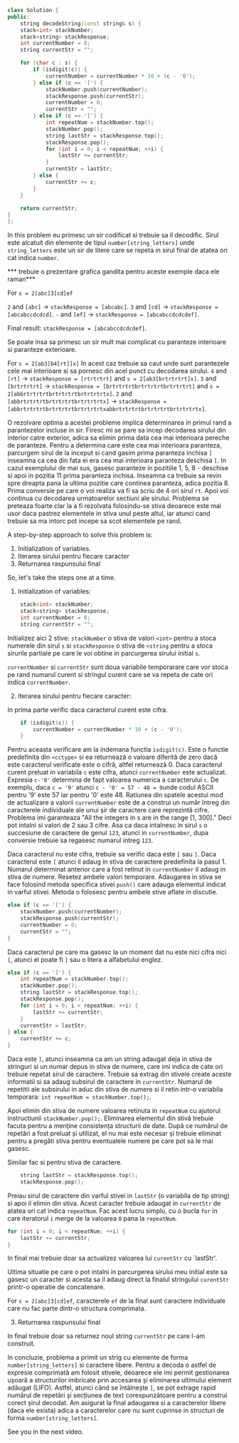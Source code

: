 ```cpp
class Solution {
public:
    string decodeString(const string& s) {
    stack<int> stackNumber;
    stack<string> stackResponse;
    int currentNumber = 0;
    string currentStr = "";

    for (char c : s) {
        if (isdigit(c)) {
            currentNumber = currentNumber * 10 + (c - '0');
        } else if (c == '[') {
            stackNumber.push(currentNumber);
            stackResponse.push(currentStr);
            currentNumber = 0;
            currentStr = "";
        } else if (c == ']') {
            int repeatNum = stackNumber.top();
            stackNumber.pop();
            string lastStr = stackResponse.top();
            stackResponse.pop();
            for (int i = 0; i < repeatNum; ++i) {
                lastStr += currentStr;
            }
            currentStr = lastStr;
        } else {
            currentStr += c;
        }
    }

    return currentStr;
}
};
```

In this problem eu primesc un sir codificat si trebuie sa il decodific.
Sirul este alcatuit din elemente de tipul `number[string_letters]` unde `string_letters` este un sir de litere care se repeta in sirul final de atatea ori cat indica `number`.

*** trebuie o prezentare grafica gandita pentru aceste exemple daca ele raman***

For `s = 2[abc]3[cd]ef`

`2` and `[abc]` → `stackResponse = [abcabc]`.
`3` and `[cd]` → `stackResponse = [abcabccdcdcd]`.
`-` and `[ef]` → `stackResponse = [abcabccdcdcdef]`.

Final result: `stackResponse = [abcabccdcdcdef]`.

Se poate insa sa primesc un sir mult mai complicat cu paranteze interioare si paranteze exterioare.

For `s = 2[ab3[b4[rt]]x]`
In acest caz trebuie sa caut unde sunt parantezele cele mai interioare si sa pornesc din acel punct cu decodarea sirului.
`4` and `[rt]` → `stackResponse = [rtrtrtrt]` and `s = 2[ab3[brtrtrtrt]x]`.
`3` and `[brtrtrtrt]` → `stackResponse = [brtrtrtrtbrtrtrtrtbrtrtrtrt]` and `s = 2[abbrtrtrtrtbrtrtrtrtbrtrtrtrtx]`.
`2` and `[abbrtrtrtrtbrtrtrtrtbrtrtrtrtx]` → `stackResponse = [abbrtrtrtrtbrtrtrtrtbrtrtrtrtxabbrtrtrtrtbrtrtrtrtbrtrtrtrtx]`.

O rezolvare optima a acestei probleme implica determinarea in primul rand a parantezelor incluse in sir.
Firesc mi se pare sa incep decodarea sirului din interior catre exterior, adica sa elimin prima data cea mai interioara pereche de paranteze.
Pentru a determina care este cea mai interioara paranteza, parcurgem sirul de la inceput si cand gasim prima paranteza inchisa `]` inseamna ca cea din fata ei era cea mai interioara paranteza deschisa `[`.
In cazul exemplului de mai sus, gasesc paranteze in pozitiile 1, 5, 8 - deschise si apoi in pozitia 11 prima paranteza inchisa. Inseamna ca trebuie sa revin spre dreapta pana la ultima pozitie care continea paranteza, adica pozitia 8.
Prima conversie pe care o voi realiza va fi sa scriu de 4 ori sirul `rt`. Apoi voi continua cu decodarea urmatoarelor sectiuni ale sirului.
Problema se preteaza foarte clar la a fi rezolvata folosindu-se stiva deoarece este mai usor daca pastrez elementele in stiva unul peste altul, iar atunci cand trebuie sa ma intorc pot incepe sa scot elementele pe rand.

A step-by-step approach to solve this problem is:

1. Initialization of variables.
2. Iterarea sirului pentru fiecare caracter
3. Returnarea raspunsului final

So, let's take the steps one at a time.
1. Initialization of variables:

```cpp
    stack<int> stackNumber;
    stack<string> stackResponse;
    int currentNumber = 0;
    string currentStr = "";
```

Initializez aici 2 stive: 
`stackNumber` o stiva de valori `<int>` pentru a stoca numerele din sirul `s` si
`stackResponse` o stiva de `<string` pentru a stoca sirurile partiale pe care le voi obtine in parcurgerea sirului initial `s`.

`currentNumber` si `currentStr` sunt doua variabile temporarare care vor stoca pe rand numarul curent si stringul curent care se va repeta de cate ori indica `currentNumber`.


2. Iterarea sirului pentru fiecare caracter:

In prima parte verific daca caracterul curent este cifra.

```cpp
    if (isdigit(c)) {
        currentNumber = currentNumber * 10 + (c - '0');
    }
```

Pentru aceasta verificare am la indemana functia `isdigit(c)`.  Este o functie predefinita din `<cctype>` si ea returnează o valoare diferită de zero dacă este caracterul verificate este o cifră, altfel returnează 0.
Daca caracterul curent preluat in variabila `c` este cifra, atunci `currentNumber` este actualizat.
Expresia `c-'0'` determina de fapt valoarea numerica a caracterului `c`.
De exemplu, daca `c = '9'` atunci `c - '0' = 57 - 48 = 9`unde codul ASCII pentru '9' este 57 iar pentru '0' este 48.
Ratiunea din spatele acestui mod de actualizare a valorii `currentNumber` este de a construi un număr întreg din caracterele individuale ale unui șir de caractere care reprezintă cifre.
Problema imi garanteaza "All the integers in s are in the range [1, 300]." 
Deci pot intalni si valori de 2 sau 3 cifre. 
Asa ca daca intalnesc in sirul `s` o succesiune de caractere de genul `123`, atunci in `currentNumber`, dupa conversie trebuie sa regasesc numarul intreg `123`.

Daca caracterul nu este cifra, trebuie sa verific daca este `[` sau `]`.
Daca caracterul este `[` atunci il adaug in stiva de caractere predefinita la pasul 1.
Numarul determinat anterior care a fost retinut in `currentNumber` il adaug in stiva de numere.
Resetez ambele valori temporare.
Adaugarea in stiva se face folosind metoda specifica stivei `push()` care adauga elementul indicat in varful stivei.
Metoda o folosesc pentru ambele stive aflate in discutie.

```cpp
else if (c == '[') {
    stackNumber.push(currentNumber);
    stackResponse.push(currentStr);
    currentNumber = 0;
    currentStr = "";
} 
```
Daca caracterul pe care ma gasesc la un moment dat nu este nici cifra nici `[`, atunci el poate fi `]` sau o litera a alfabetului englez.

```cpp
else if (c == ']') {
    int repeatNum = stackNumber.top();
    stackNumber.pop();
    string lastStr = stackResponse.top();
    stackResponse.pop();
    for (int i = 0; i < repeatNum; ++i) {
        lastStr += currentStr;
    }
    currentStr = lastStr;
} else {
    currentStr += c;
}
```

Daca este `]`, atunci inseamna ca am un string adaugat deja in stiva de stringuri si un numar depus in stiva de numere, care imi indica de cate ori trebuie repetat sirul de caractere.
Trebuie sa extrag din stivele create aceste informatii si sa adaug subsirul de caractere in `currentStr`.
Numarul de repetitii ale subsirului in aduc din stiva de numere si il retin intr-o variabila temporara:
`int repeatNum = stackNumber.top();`.

Apoi elimin din stiva de numere valoarea retinuta in `repeatNum` cu ajutorul instructiunii `stackNumber.pop();`.
Eliminarea elementul din stivă trebuie facuta pentru a menține consistența structurii de date. După ce numărul de repetări a fost preluat și utilizat, el nu mai este necesar și trebuie eliminat pentru a pregăti stiva pentru eventualele numere pe care pot sa le mai gasesc.

Similar fac si pentru stiva de caractere.
```cpp
    string lastStr = stackResponse.top();
    stackResponse.pop();
```

Preiau sirul de caractere din varful stivei in `lastStr` (o variabila de tip string) si apoi il elimin din stiva.
Acest caracter trebuie adaugat in `currentStr` de atatea ori cat indica `repeatNum`.
Fac acest lucru simplu, cu o bucla `for` in care iteratorul `i` merge de la valoarea `0` pana la `repeatNum`.

```cpp
for (int i = 0; i < repeatNum; ++i) {
    lastStr += currentStr;
}
```

In final mai trebuie doar sa actualizez valoarea lui `curentStr` cu `lastStr'.

Ultima situatie pe care o pot intalni in parcurgerea sirului meu initial este sa gasesc un caracter si acesta sa il adaug direct la finalul stringului `curentStr` printr-o operatie de concatenare.

For `s = 2[abc]3[cd]ef`, caracterele `ef` de la final sunt caractere individuale care nu fac parte dintr-o structura comprimata.

3. Returnarea raspunsului final

In final trebuie doar sa returnez noul string `currentStr` pe care l-am construit.

In concluzie, problema a primit un strig cu elemente de forma `number[string_letters]` si caractere libere.
Pentru a decoda o astfel de expresie comprimată am folosit stivele, deoarece ele imi permit gestionarea ușoară a structurilor imbricate prin accesarea și eliminarea ultimului element adăugat (LIFO).
Astfel, atunci când se întâlnește `]`, se pot extrage rapid numărul de repetări și secțiunea de text corespunzătoare pentru a construi corect șirul decodat.
Am asigurat la final adaugarea si a caracterelor libere (daca ele exista) adica a caracterelor care nu sunt cuprinse in structuri de forma `number[string_letters]`.

See you in the next video.


